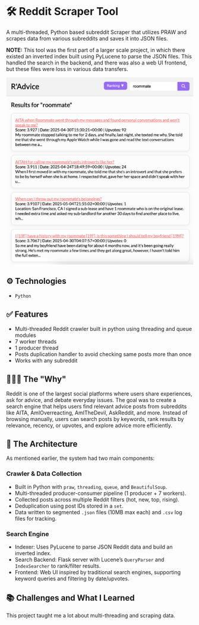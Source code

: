 # 🛠️ Reddit Scraper Tool

A multi-threaded, Python based subreddit Scraper that utilizes PRAW and scrapes data from various subreddits and saves it into JSON files. 

**NOTE:** This tool was the first part of a larger scale project, in which there existed an inverted index built using PyLucene to parse the JSON files. This handled the search in the backend, and there was also a web UI frontend, but these files were loss in various data transfers. 

<div align="center">
  <img src=redditscraper-img.png alt="Reddit Search Engine">
</div>

## ⚙️ Technologies
- `Python`

## ✅ Features
- Multi-threaded Reddit crawler built in python using threading and queue modules
- 7 worker threads
- 1 producer thread
- Posts duplication handler to avoid checking same posts more than once
- Works with any subreddit

## 👩🏽‍🍳 The "Why"
Reddit is one of the largest social platforms where users share experiences, ask for advice, and debate everyday issues. The goal was to create a search engine that helps users find relevant advice posts from subreddits like AITA, AmIOverreacting, AmITheDevil, AskReddit, and more. Instead of browsing manually, users can search posts by keywords, rank results by relevance, recency, or upvotes, and explore advice more efficiently.


## 📏 The Architecture
As mentioned earlier, the system had two main components:

### Crawler & Data Collection
- Built in Python with `praw`, `threading`, `queue`, and `BeautifulSoup`.
- Multi-threaded producer-consumer pipeline (1 producer + 7 workers).
- Collected posts across multiple Reddit filters (hot, new, top, rising).
- Deduplication using post IDs stored in a `set`.
- Data written to segmented `.json` files (10MB max each) and `.csv` log files for tracking.

### Search Engine
- Indexer: Uses PyLucene to parse JSON Reddit data and build an inverted index.
- Search Backend: Flask server with Lucene’s `QueryParser` and `IndexSearcher` to rank/filter results.
- Frontend: Web UI inspired by traditional search engines, supporting keyword queries and filtering by date/upvotes.

## 📚 Challenges and What I Learned

This project taught me a lot about multi-threading and scraping data.